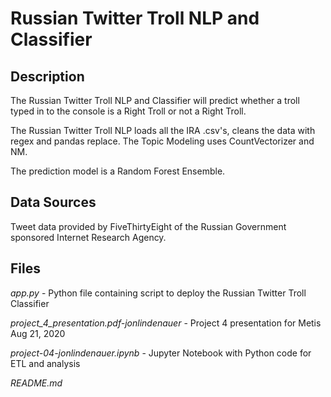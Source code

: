 # Russian Twitter Troll NLP and Classifier  

## Description  
The Russian Twitter Troll  NLP and Classifier will predict whether a troll typed in to the console is a Right Troll or not a Right Troll.  

The Russian Twitter Troll NLP loads all the IRA .csv's, cleans the data with regex and pandas replace. The Topic Modeling uses CountVectorizer and NM.

The prediction model is a Random Forest Ensemble.  

## Data Sources
Tweet data provided by FiveThirtyEight of the Russian Government sponsored Internet Research Agency.

## Files  
_app.py_ - Python file containing script to deploy the Russian Twitter Troll Classifier    

_project_4_presentation.pdf-jonlindenauer_ - Project 4 presentation for Metis Aug 21, 2020   

_project-04-jonlindenauer.ipynb_ - Jupyter Notebook with Python code for ETL and analysis  

_README.md_  
